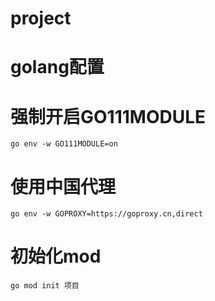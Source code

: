 # project
# golang配置
# 强制开启GO111MODULE
	go env -w GO111MODULE=on
# 使用中国代理
	go env -w GOPROXY=https://goproxy.cn,direct
# 初始化mod
	go mod init 项目